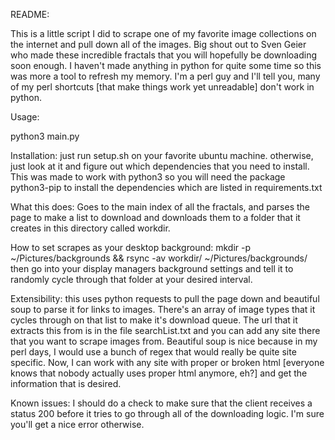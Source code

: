 README:

This is a little script I did to scrape one of my favorite image collections on the internet and pull down all of the images. Big shout out to Sven Geier who made these incredible fractals that you will hopefully be downloading soon enough. I haven't made anything in python for quite some time so this was more a tool to refresh my memory. I'm a perl guy and I'll tell you, many of my perl shortcuts [that make things work yet unreadable] don't work in python.

Usage:

python3 main.py

Installation:
just run setup.sh on your favorite ubuntu machine.
otherwise, just look at it and figure out which dependencies that you need to install. This was made to work with python3 so you will need the package python3-pip to install the dependencies which are listed in requirements.txt

What this does:
Goes to the main index of all the fractals, and parses the page to make a list to download and downloads them to a folder that it creates in this directory called workdir.

How to set scrapes as your desktop background:
mkdir -p ~/Pictures/backgrounds && rsync -av workdir/ ~/Pictures/backgrounds/
then go into your display managers background settings and tell it to randomly cycle through that folder at your desired interval.

Extensibility:
this uses python requests to pull the page down and beautiful soup to parse it for links to images. There's an array of image types that it cycles through on that list to make it's download queue. The url that it extracts this from is in the file searchList.txt and you can add any site there that you want to scrape images from. Beautiful soup is nice because in my perl days, I would use a bunch of regex that would really be quite site specific. Now, I can work with any site with proper or broken html [everyone knows that nobody actually uses proper html anymore, eh?] and get the information that is desired.

Known issues:
I should do a check to make sure that the client receives a status 200 before it tries to go through all of the downloading logic. I'm sure you'll get a nice error otherwise.

